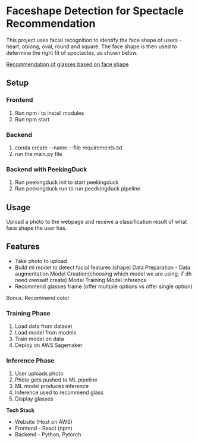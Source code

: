 # Faceshape Detection for Spectacle Recommendation

This project uses facial recognition to identify the face shape of users - heart, oblong, oval, round and square. The face shape is then used to determine the right fit of spectacles, as shown below.

[Recommendation of glasses based on face shape]("./images/glass_frame_recommendation.jpg")


## Setup
### Frontend
1. Run npm i to install modules
2. Run npm start

### Backend
1. conda create --name <env> --file requirements.txt
2. run the main.py file

### Backend with PeekingDuck
1. Run peekingduck init to start peekingduck
2. Run peekingduck run to run peedkingduck pipeline


## Usage
Upload a photo to the webpage and receive a classification result of what face shape the user has.


## Features
- Take photo to upload
- Build ml model to detect facial features (shape)
    Data Preparation - Data augmentation
    Model Creation(choosing which model we are using, if dh need ownself create)
    Model Training
    Model Inference
- Recommend glasses frame (offer multiple options vs offer single option)

Bonus:
Recommend color


### Training Phase
1. Load data from dataset
2. Load model from models
3. Train model on data
4. Deploy on AWS Sagemaker


### Inference Phase
1. User uploads photo
2. Photo gets pushed to ML pipeline
3. ML model produces inference
4. Inference used to recommend glass
5. Display glasses

 

**Tech Stack**
- Website (Host on AWS)
- Frontend - React (npm)
- Backend - Python, Pytorch